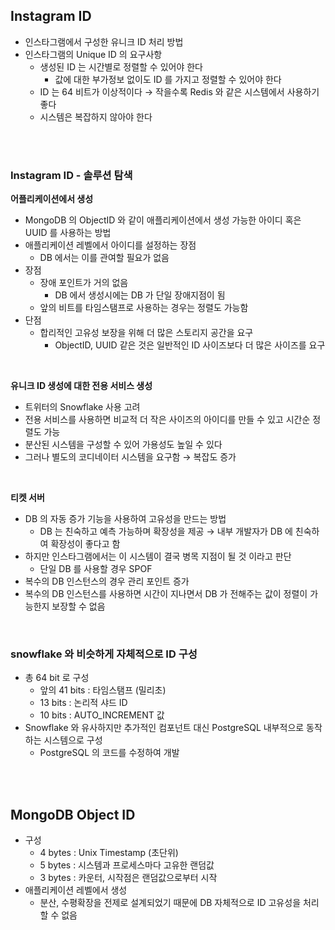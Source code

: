 ## Instagram ID 

- 인스타그램에서 구성한 유니크 ID 처리 방법 
- 인스타그램의 Unique ID 의 요구사항 
    - 생성된 ID 는 시간별로 정렬할 수 있어야 한다 
        - 값에 대한 부가정보 없이도 ID 를 가지고 정렬할 수 있어야 한다 
    - ID 는 64 비트가 이상적이다 → 작을수록 Redis 와 같은 시스템에서 사용하기 좋다 
    - 시스템은 복잡하지 않아야 한다 

</br>
</br>

### Instagram ID - 솔루션 탐색 

**어플리케이션에서 생성**

- MongoDB 의 ObjectID 와 같이 애플리케이션에서 생성 가능한 아이디 혹은 UUID 를 사용하는 방법 
- 애플리케이션 레벨에서 아이디를 설정하는 장점 
    - DB 에서는 이를 관여할 필요가 없음 
- 장점 
    - 장애 포인트가 거의 없음 
        - DB 에서 생성시에는 DB 가 단일 장애지점이 됨 
    - 앞의 비트를 타임스탬프로 사용하는 경우는 정렬도 가능함 
- 단점 
    - 합리적인 고유성 보장을 위해 더 많은 스토리지 공간을 요구 
        - ObjectID, UUID 같은 것은 일반적인 ID 사이즈보다 더 많은 사이즈를 요구 

</br>

**유니크 ID 생성에 대한 전용 서비스 생성**

- 트위터의 Snowflake 사용 고려 
- 전용 서비스를 사용하면 비교적 더 작은 사이즈의 아이디를 만들 수 있고 시간순 정렬도 가능
- 분산된 시스템을 구성할 수 있어 가용성도 높일 수 있다
- 그러나 별도의 코디네이터 시스템을 요구함 → 복잡도 증가 

</br>

**티켓 서버**

- DB 의 자동 증가 기능을 사용하여 고유성을 만드는 방법 
    - DB 는 친숙하고 예측 가능하며 확장성을 제공 → 내부 개발자가 DB 에 친숙하여 확장성이 좋다고 함 
- 하지만 인스타그램에서는 이 시스템이 결국 병목 지점이 될 것 이라고 판단 
    - 단일 DB 를 사용할 경우 SPOF
- 복수의 DB 인스턴스의 경우 관리 포인트 증가 
- 복수의 DB 인스턴스를 사용하면 시간이 지나면서 DB 가 전해주는 값이 정렬이 가능한지 보장할 수 없음 

</br>

### snowflake 와 비슷하게 자체적으로 ID 구성 

- 총 64 bit 로 구성 
    - 앞의 41 bits : 타임스탬프 (밀리초)
    - 13 bits : 논리적 샤드 ID 
    - 10 bits : AUTO_INCREMENT 값 
- Snowflake 와 유사하지만 추가적인 컴포넌트 대신 PostgreSQL 내부적으로 동작하는 시스템으로 구성 
    - PostgreSQL 의 코드를 수정하여 개발

</br>
</br>

## MongoDB Object ID 

- 구성 
    - 4 bytes : Unix Timestamp (초단위)
    - 5 bytes : 시스템과 프로세스마다 고유한 랜덤값 
    - 3 bytes : 카운터, 시작점은 랜덤값으로부터 시작 
- 애플리케이션 레벨에서 생성 
    - 분산, 수평확장을 전제로 설계되었기 때문에 DB 자체적으로 ID 고유성을 처리할 수 없음 

